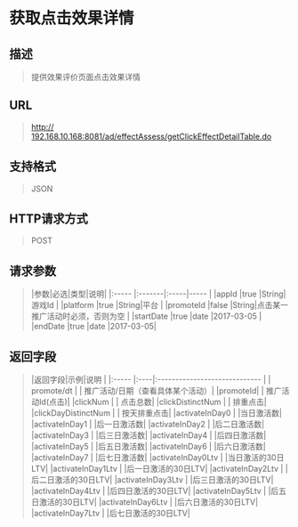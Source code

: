 # 获取点击效果详情## 描述
> 提供效果评价页面点击效果详情

## URL
> [http:// 192.168.10.168:8081/ad/effectAssess/getClickEffectDetailTable.do](http://dataviewer.ilongyuan.com.cn/ad/effectAssess/getClickEffectDetailTable.do)

## 支持格式
> JSON

## HTTP请求方式
> POST

## 请求参数
> |参数|必选|类型|说明|
|:-----  |:-------|:-----|-----                               |
|appId    |true    |String|游戏Id      |
|platform    |true    |String|平台      |
|promoteId    |false    |String|点击某一推广活动时必须，否则为空    |
|startDate    |true    |date   |2017-03-05 |
|endDate    |true    |date   |2017-03-05|   


## 返回字段
> |返回字段|示例|说明                              |
|:-----   |:----|:-----------------------------    |
| promote/dt     |  | 推广活动/日期（查看具体某个活动）|
|promoteId|  | 推广活动Id(点击)|
|clickNum     |  | 点击总数|
|clickDistinctNum     |  | 排重点击|
|clickDayDistinctNum     |  | 按天排重点击|
|activateInDay0     |  |当日激活数|
|activateInDay1     |  |后一日激活数|
|activateInDay2     |  |后二日激活数|
|activateInDay3     |  |后三日激活数|
|activateInDay4     |  |后四日激活数|
|activateInDay5     |  |后五日激活数|
|activateInDay6     |  |后六日激活数|
|activateInDay7     |  |后七日激活数|
|activateInDay0Ltv     |  |当日激活的30日LTV|
|activateInDay1Ltv     |  |后一日激活的30日LTV|
|activateInDay2Ltv     |  |后二日激活的30日LTV|
|activateInDay3Ltv     |  |后三日激活的30日LTV|
|activateInDay4Ltv     |  |后四日激活的30日LTV|
|activateInDay5Ltv     |  |后五日激活的30日LTV|
|activateInDay6Ltv     |  |后六日激活的30日LTV|
|activateInDay7Ltv     |  |后七日激活的30日LTV|

